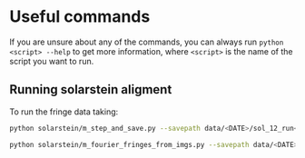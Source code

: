 

# Useful commands

If you are unsure about any of the commands, you can always run `python <script> --help` to get more information, where `<script>` is the name of the script you want to run.

## Running solarstein aligment

To run the fringe data taking:
```bash
python solarstein/m_step_and_save.py --savepath data/<DATE>/sol_12_run<X> --bs_num 7 --start 3000 --end 8000 --step 5
```

```bash
python solarstein/m_fourier_fringes_from_imgs.py --savepath data/<DATE>/sol_12_runX
```